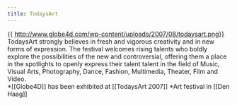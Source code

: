 ```yaml
---
title: TodaysArt
---
```

{{  http://www.globe4d.com/wp-content/uploads/2007/08/todaysart.png}}
TodaysArt strongly believes in fresh and vigorous creativity and in new forms of expression. The festival welcomes rising talents who boldly explore the possibilities of the new and controversial, offering them a place in the spotlights to openly express their talent talent in the field of Music, Visual Arts, Photography, Dance, Fashion, Multimedia, Theater, Film and Video.
\
*[[Globe4D]] has been exhibited at [[TodaysArt 2007]]
*Art festival in [[Den Haag]]

